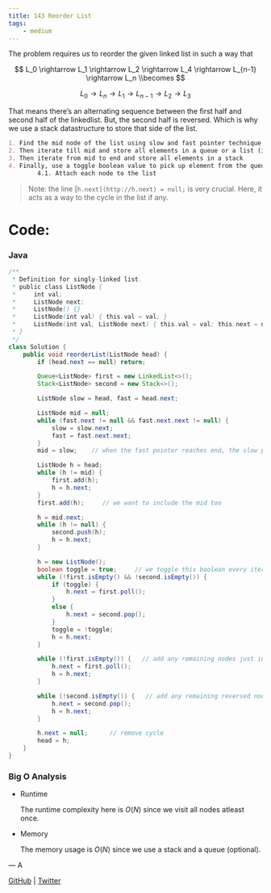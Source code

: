 ```yaml
---
title: 143 Reorder List
tags:
    - medium
---
```




The problem requires us to reorder the given linked list in such a way that

$$
L_0 \rightarrow L_1 \rightarrow L_2 \rightarrow L_4 \rightarrow L_{n-1} \rightarrow L_n \\becomes
$$

$$
L_0 \rightarrow L_{n} \rightarrow L_1 \rightarrow L_{n-1} \rightarrow L_2 \rightarrow L_3 
$$

That means there’s an alternating sequence between the first half and second half of the linkedlist. But, the second half is reversed. Which is why we use a stack datastructure to store that side of the list.

```markdown
1. Find the mid node of the list using slow and fast pointer technique
2. Then iterate till mid and store all elements in a queue or a list (it's fine to not use a datastructure for this, you can just iterate over the nodes)
3. Then iterate from mid to end and store all elements in a stack
4. Finally, use a toggle boolean value to pick up element from the queue and the stack at a time
		4.1. Attach each node to the list
```

> Note: the line [`h.next](http://h.next) = null;` is very crucial. Here, it acts as a way to the cycle in the list if any.
> 

# Code:

### Java

```java
/**
 * Definition for singly-linked list.
 * public class ListNode {
 *     int val;
 *     ListNode next;
 *     ListNode() {}
 *     ListNode(int val) { this.val = val; }
 *     ListNode(int val, ListNode next) { this.val = val; this.next = next; }
 * }
 */
class Solution {
    public void reorderList(ListNode head) {
        if (head.next == null) return;

        Queue<ListNode> first = new LinkedList<>();
        Stack<ListNode> second = new Stack<>();

        ListNode slow = head, fast = head.next;

        ListNode mid = null; 
        while (fast.next != null && fast.next.next != null) {
            slow = slow.next;
            fast = fast.next.next;
        }
        mid = slow;    // when the fast pointer reaches end, the slow pointer reaches the middle node (that's a famous algorithm - search "slow, fast pointers linkedlist" for more info

        ListNode h = head;
        while (h != mid) {
            first.add(h);
            h = h.next;
        }
        first.add(h);     // we want to include the mid too

        h = mid.next;
        while (h != null) {
            second.push(h);
            h = h.next;
        }

        h = new ListNode();
        boolean toggle = true;     // we toggle this boolean every iteration to pick one from both datastructures at a time
        while (!first.isEmpty() && !second.isEmpty()) {
            if (toggle) {
                h.next = first.poll();
            }
            else {
                h.next = second.pop();
            }
            toggle = !toggle;
            h = h.next;
        }

        while (!first.isEmpty()) {   // add any remaining nodes just in case
            h.next = first.poll();
            h = h.next;
        }

        while (!second.isEmpty()) {   // add any remaining reversed nodes just in case
            h.next = second.pop();
            h = h.next;
        }

        h.next = null;      // remove cycle
        head = h;
    }
}
```

### Big O Analysis

- Runtime
    
    The runtime complexity here is $O(N)$ since we visit all nodes atleast once.
    
- Memory
    
    The memory usage is $O(N)$ since we use a stack and a queue (optional).
    

— A

[GitHub](https://github.com/AtharvaKamble) | [Twitter](https://twitter.com/AtharvaKamble07)